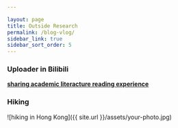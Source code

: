 ```yaml
---

layout: page
title: Outside Research
permalink: /blog-vlog/
sidebar_link: true
sidebar_sort_order: 5
---
```

### Uploader in Bilibili

[**sharing academic literacture reading experience**](https://space.bilibili.com/32169296)

### Hiking

![hiking in Hong Kong]({{ site.url }}/assets/your-photo.jpg)
